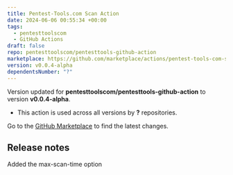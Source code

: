 ```yaml
---
title: Pentest-Tools.com Scan Action
date: 2024-06-06 00:55:34 +00:00
tags:
  - pentesttoolscom
  - GitHub Actions
draft: false
repo: pentesttoolscom/pentesttools-github-action
marketplace: https://github.com/marketplace/actions/pentest-tools-com-scan-action
version: v0.0.4-alpha
dependentsNumber: "?"
---
```



Version updated for **pentesttoolscom/pentesttools-github-action** to version **v0.0.4-alpha**.
- This action is used across all versions by **?** repositories.

Go to the [GitHub Marketplace](https://github.com/marketplace/actions/pentest-tools-com-scan-action) to find the latest changes.

## Release notes

Added the max-scan-time option
